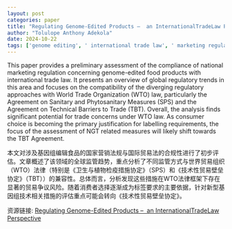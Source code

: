 ```yaml
---
layout: post
categories: paper
title: "Regulating Genome-Edited Products –  an InternationalTradeLaw Perspective"
author: "Tolulope Anthony Adekola"
date: 2024-10-22
tags: ['genome editing', ' international trade law', ' marketing regulation', ' sanitary and phytosanitary measures', ' trade barriers']
---
```


This paper provides a preliminary assessment of the compliance of national marketing regulation concerning genome-edited food products with international trade law. It presents an overview of global regulatory trends in this area and focuses on the compatibility of the diverging regulatory approaches with World Trade Organization (WTO) law, particularly the Agreement on Sanitary and Phytosanitary Measures (SPS) and the Agreement on Technical Barriers to Trade (TBT). Overall, the analysis finds significant potential for trade concerns under WTO law. As consumer choice is becoming the primary justification for labelling requirements, the focus of the assessment of NGT related measures will likely shift towards the TBT Agreement.

本文对涉及基因组编辑食品的国家营销法规与国际贸易法的合规性进行了初步评估。文章概述了该领域的全球监管趋势，重点分析了不同监管方式与世界贸易组织（WTO）法律（特别是《卫生与植物检疫措施协定》（SPS）和《技术性贸易壁垒协定》（TBT））的兼容性。总体而言，分析发现这些措施在WTO法律框架下存在显著的贸易争议风险。随着消费者选择逐渐成为标签要求的主要依据，针对新型基因组技术相关措施的评估重点可能会转向《技术性贸易壁垒协定》。

资源链接: [Regulating Genome-Edited Products –  an InternationalTradeLaw Perspective](https://papers.ssrn.com/sol3/papers.cfm?abstract_id=4988104)
